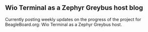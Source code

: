 ##  Wio Terminal as a Zephyr Greybus host blog
Currently posting weekly updates on the progress of the project for BeagleBoard.org: Wio Terminal as a Zephyr Greybus host.
